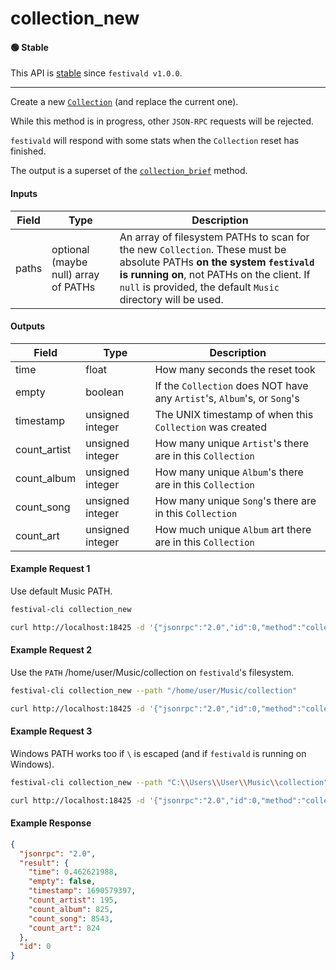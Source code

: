 # collection_new

#### 🟢 Stable
This API is [stable](/api-stability/marker.md) since `festivald v1.0.0`.

---

Create a new [`Collection`](/common-objects/collection.md) (and replace the current one).

While this method is in progress, other `JSON-RPC` requests will be rejected.

`festivald` will respond with some stats when the `Collection` reset has finished.

The output is a superset of the [`collection_brief`](/json-rpc/collection/collection_brief.md) method.

#### Inputs

| Field | Type                                 | Description |
|-------|--------------------------------------|-------------|
| paths | optional (maybe null) array of PATHs | An array of filesystem PATHs to scan for the new `Collection`. These must be absolute PATHs **on the system `festivald` is running on**, not PATHs on the client. If `null` is provided, the default `Music` directory will be used.

#### Outputs

| Field        | Type             | Description |
|--------------|------------------|-------------|
| time         | float            | How many seconds the reset took
| empty        | boolean          | If the `Collection` does NOT have any `Artist`'s, `Album`'s, or `Song`'s
| timestamp    | unsigned integer | The UNIX timestamp of when this `Collection` was created
| count_artist | unsigned integer | How many unique `Artist`'s there are in this `Collection`
| count_album  | unsigned integer | How many unique `Album`'s there are in this `Collection`
| count_song   | unsigned integer | How many unique `Song`'s there are in this `Collection`
| count_art    | unsigned integer | How much unique `Album` art there are in this `Collection`

#### Example Request 1
Use default Music PATH.
```bash
festival-cli collection_new
```
```bash
curl http://localhost:18425 -d '{"jsonrpc":"2.0","id":0,"method":"collection_new","params":{"paths":null}}'
```

#### Example Request 2
Use the `PATH` /home/user/Music/collection on `festivald`'s filesystem.
```bash
festival-cli collection_new --path "/home/user/Music/collection"
```
```bash
curl http://localhost:18425 -d '{"jsonrpc":"2.0","id":0,"method":"collection_new","params":{"paths":["/home/user/Music/collection"]}}'
```

#### Example Request 3
Windows PATH works too if `\` is escaped (and if `festivald` is running on Windows).
```bash
festival-cli collection_new --path "C:\\Users\\User\\Music\\collection"
```
```bash
curl http://localhost:18425 -d '{"jsonrpc":"2.0","id":0,"method":"collection_new","params":{"paths":["C:\\Users\\User\\Music\\collection"]}}'
```

#### Example Response
```json
{
  "jsonrpc": "2.0",
  "result": {
    "time": 0.462621988,
    "empty": false,
    "timestamp": 1690579397,
    "count_artist": 195,
    "count_album": 825,
    "count_song": 8543,
    "count_art": 824
  },
  "id": 0
}
```
